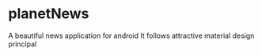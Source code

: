 # planetNews
A beautiful news application for android
It follows attractive material design principal
